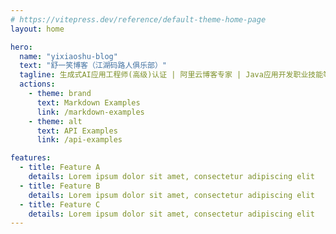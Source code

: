 ```yaml
---
# https://vitepress.dev/reference/default-theme-home-page
layout: home

hero:
  name: "yixiaoshu-blog"
  text: "舒一笑博客（江湖码路人俱乐部）"
  tagline: 生成式AI应用工程师(高级)认证 | 阿里云博客专家 | Java应用开发职业技能等级认证 境是人非叶落处，焕景深处已向春~ 代码是我的文字，程序是我的诗篇，我不是程序员，我是诗人。大浪淘沙，去伪存真，破后而立，否极泰来。 真正的有所成，只能是慢慢来...
  actions:
    - theme: brand
      text: Markdown Examples
      link: /markdown-examples
    - theme: alt
      text: API Examples
      link: /api-examples

features:
  - title: Feature A
    details: Lorem ipsum dolor sit amet, consectetur adipiscing elit
  - title: Feature B
    details: Lorem ipsum dolor sit amet, consectetur adipiscing elit
  - title: Feature C
    details: Lorem ipsum dolor sit amet, consectetur adipiscing elit
---
```



